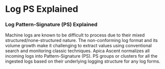 # Log PS Explained

### Log Pattern-Signature (PS) Explained

Machine logs are known to be difficult to process due to their mixed structured/none-structured nature. The non-conforming log format and its volume growth make it challenging to extract values using conventional search and monitoring classic techniques.  Apica Ascent normalizes all incoming logs into Pattern-Signature (PS). PS groups or clusters for all the ingested logs based on their underlying logging structure for any log forms.
